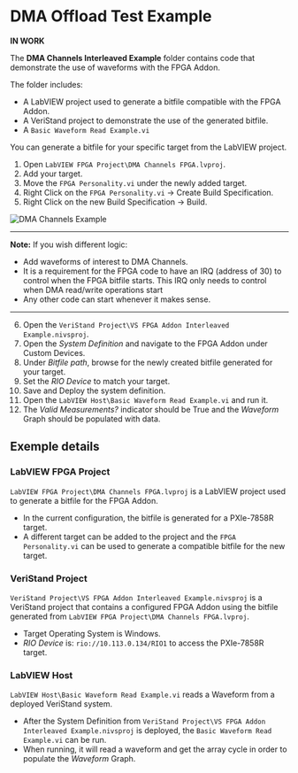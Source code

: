 # DMA Offload Test Example

**IN WORK**

The **DMA Channels Interleaved Example** folder contains code that demonstrate the use of waveforms with the FPGA Addon.

The folder includes:
- A LabVIEW project used to generate a bitfile compatible with the FPGA Addon.
- A VeriStand project to demonstrate the use of the generated bitfile.
- A `Basic Waveform Read Example.vi`

You can generate a bitfile for your specific target from the LabVIEW project.

1. Open `LabVIEW FPGA Project\DMA Channels FPGA.lvproj`.
2. Add your target.
3. Move the `FPGA Personality.vi` under the newly added target.
4. Right Click on the `FPGA Personality.vi` -> Create Build Specification.
5. Right Click on the new Build Specification -> Build.

![DMA Channels Example](./LabVIEW%20FPGA%20Project/DMA%20Channels%20Example.png)   

---

**Note:** If you wish different logic:
- Add waveforms of interest to DMA Channels.
- It is a requirement for the FPGA code to have an IRQ (address of 30) to control when the FPGA bitfile starts. This IRQ only needs to control when DMA read/write operations start
- Any other code can start whenever it makes sense. 

---

6. Open the `VeriStand Project\VS FPGA Addon Interleaved Example.nivsproj`.
7. Open the *System Definition* and navigate to the FPGA Addon under Custom Devices.
8. Under *Bitfile path*, browse for the newly created bitfile generated for your target.
9. Set the *RIO Device* to match your target.
10. Save and Deploy the system definition.
11. Open the `LabVIEW Host\Basic Waveform Read Example.vi` and run it.
12. The *Valid Measurements?* indicator should be True and the *Waveform* Graph should be populated with data.

## Exemple details
### LabVIEW FPGA Project

`LabVIEW FPGA Project\DMA Channels FPGA.lvproj` is a LabVIEW project used to generate a bitfile for the FPGA Addon.
- In the current configuration, the bitfile is generated for a PXIe-7858R target.
- A different target can be added to the project and the `FPGA Personality.vi` can be used to generate a compatible bitfile for the new target.
   
### VeriStand Project

`VeriStand Project\VS FPGA Addon Interleaved Example.nivsproj` is a VeriStand project that contains a configured FPGA Addon using the bitfile generated from `LabVIEW FPGA Project\DMA Channels FPGA.lvproj`.
- Target Operating System is Windows.
- *RIO Device* is: `rio://10.113.0.134/RIO1` to access the PXIe-7858R target.
 
### LabVIEW Host

`LabVIEW Host\Basic Waveform Read Example.vi` reads a Waveform from a deployed VeriStand system.
- After the System Definition from `VeriStand Project\VS FPGA Addon Interleaved Example.nivsproj` is deployed, the `Basic Waveform Read Example.vi` can be run.
- When running, it will read a waveform and get the array cycle in order to populate the *Waveform* Graph.